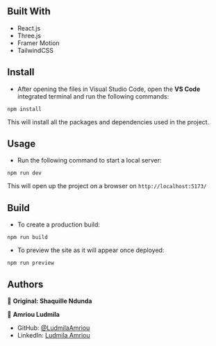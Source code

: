 ## Built With

- React.js
- Three.js
- Framer Motion
- TailwindCSS


## Install

- After opening the files in Visual Studio Code, open the **VS Code** integrated terminal and run the following commands:

```
npm install
```

This will install all the packages and dependencies used in the project.

## Usage

- Run the following command to start a local server:

```
npm run dev
```

This will open up the project on a browser on `http://localhost:5173/`

## Build

- To create a production build:

```
npm run build
```

- To preview the site as it will appear once deployed:

```
npm run preview
```

## Authors

👤 **Original: Shaquille Ndunda**

👤 **Amriou Ludmila**

- GitHub: [@LudmilaAmriou](https://github.com/LudmilaAmriou)
- LinkedIn: [Ludmila Amriou](https://www.linkedin.com/in/ludmila-amriou-875b58238/)


